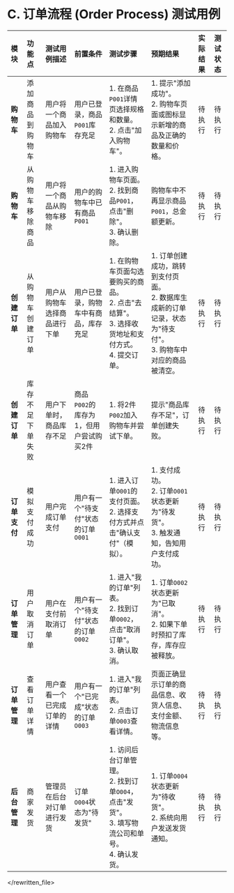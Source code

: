 # C. 订单流程 (Order Process) 测试用例

| 模块 | 功能点 | 测试用例描述 | 前置条件 | 测试步骤 | 预期结果 | 实际结果 | 测试状态 |
| :--- | :--- | :--- | :--- | :--- | :--- | :--- | :--- |
| **购物车** | 添加商品到购物车 | 用户将一个商品加入购物车 | 用户已登录，商品`P001`库存充足 | 1. 在商品`P001`详情页选择规格和数量。<br>2. 点击"加入购物车"。 | 1. 提示"添加成功"。<br>2. 购物车页面或图标显示新增的商品及正确的数量和价格。 | 待执行 | 待执行 |
| **购物车** | 从购物车移除商品 | 用户将一个商品从购物车移除 | 用户的购物车中已有商品`P001` | 1. 进入购物车页面。<br>2. 找到商品`P001`，点击"删除"。<br>3. 确认删除。 | 购物车中不再显示商品`P001`，总金额更新。 | 待执行 | 待执行 |
| **创建订单** | 从购物车创建订单 | 用户从购物车选择商品进行下单 | 用户已登录，购物车中有商品，库存充足 | 1. 在购物车页面勾选要购买的商品。<br>2. 点击"去结算"。<br>3. 选择收货地址和支付方式。<br>4. 提交订单。 | 1. 订单创建成功，跳转到支付页面。<br>2. 数据库生成新的订单记录，状态为"待支付"。<br>3. 购物车中对应的商品被清空。 | 待执行 | 待执行 |
| **创建订单** | 库存不足下单失败 | 用户下单时，商品库存不足 | 商品`P002`的库存为1，但用户尝试购买2件 | 1. 将2件`P002`加入购物车并尝试下单。 | 提示"商品库存不足"，订单创建失败。 | 待执行 | 待执行 |
| **订单支付** | 模拟支付成功 | 用户完成订单支付 | 用户有一个"待支付"状态的订单`O001` | 1. 进入订单`O001`的支付页面。<br>2. 选择支付方式并点击"确认支付"（模拟）。 | 1. 支付成功。<br>2. 订单`O001`状态更新为"待发货"。<br>3. 触发通知，告知用户支付成功。 | 待执行 | 待执行 |
| **订单管理** | 用户取消订单 | 用户在支付前取消订单 | 用户有一个"待支付"状态的订单`O002` | 1. 进入"我的订单"列表。<br>2. 找到订单`O002`，点击"取消订单"。<br>3. 确认取消。 | 1. 订单`O002`状态更新为"已取消"。<br>2. 如果下单时预扣了库存，库存应被释放。 | 待执行 | 待执行 |
| **订单管理** | 查看订单详情 | 用户查看一个已完成订单的详情 | 用户有一个"已完成"状态的订单`O003` | 1. 进入"我的订单"列表。<br>2. 点击订单`O003`查看详情。 | 页面正确显示订单的商品信息、收货人信息、支付金额、物流信息等。 | 待执行 | 待执行 |
| **后台管理** | 商家发货 | 管理员在后台对订单进行发货 | 订单`O004`状态为"待发货" | 1. 访问后台订单管理。<br>2. 找到订单`O004`，点击"发货"。<br>3. 填写物流公司和单号。<br>4. 确认发货。 | 1. 订单`O004`状态更新为"待收货"。<br>2. 系统向用户发送发货通知。 | 待执行 | 待执行 |

</rewritten_file> 
